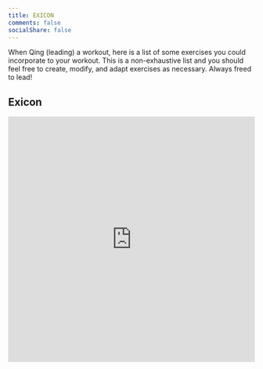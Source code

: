 ```yaml
---
title: EXICON
comments: false
socialShare: false
---
```


When Qing (leading) a workout, here is a list of some exercises you could incorporate to your workout. This is a non-exhaustive list and you should feel free to create, modify, and adapt exercises as necessary. Always freed to lead!

## Exicon
<iframe style="border: 0; width:100%; height: 500px; overflow: auto;" src="https://docs.google.com/spreadsheets/d/e/2PACX-1vR2wtTTB6CLL7kLwKAqPYjR1Lywv0f8eSeyzfE-fAj-kjJFJDWjB04d4ycKhxp7gx2xkucGqFpzUUSC/pubhtml?gid=1151478235&amp;single=true&amp;widget=true&amp;headers=false"></iframe>